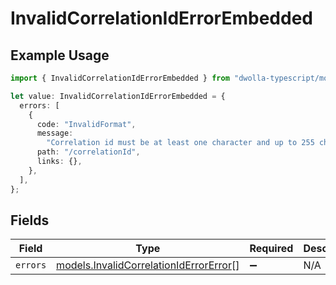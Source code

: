 # InvalidCorrelationIdErrorEmbedded

## Example Usage

```typescript
import { InvalidCorrelationIdErrorEmbedded } from "dwolla-typescript/models";

let value: InvalidCorrelationIdErrorEmbedded = {
  errors: [
    {
      code: "InvalidFormat",
      message:
        "Correlation id must be at least one character and up to 255 characters when supplied.",
      path: "/correlationId",
      links: {},
    },
  ],
};
```

## Fields

| Field                                                                                  | Type                                                                                   | Required                                                                               | Description                                                                            |
| -------------------------------------------------------------------------------------- | -------------------------------------------------------------------------------------- | -------------------------------------------------------------------------------------- | -------------------------------------------------------------------------------------- |
| `errors`                                                                               | [models.InvalidCorrelationIdErrorError](../models/invalidcorrelationiderrorerror.md)[] | :heavy_minus_sign:                                                                     | N/A                                                                                    |